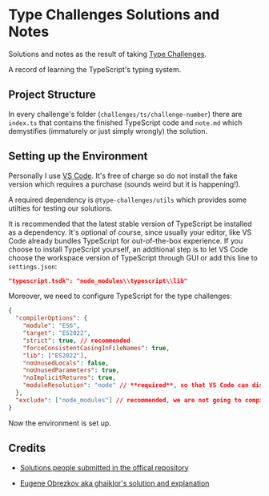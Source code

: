 # Type Challenges Solutions and Notes

Solutions and notes as the result of taking [Type Challenges](https://github.com/type-challenges/type-challenges).

A record of learning the TypeScript's typing system.

## Project Structure

In every challenge's folder (`challenges/ts/challenge-number`) there are `index.ts` that contains the finished TypeScript code and `note.md` which demystifies (immaturely or just simply wrongly) the solution.

## Setting up the Environment

Personally I use [VS Code](https://code.visualstudio.com/). It's free of charge so do not install the fake version which requires a purchase (sounds weird but it is happening!).

A required dependency is `@type-challenges/utils` which provides some utilties for testing our solutions.

It is recommended that the latest stable version of TypeScript be installed as a dependency. It's optional of course, since usually your editor, like VS Code already bundles TypeScript for out-of-the-box experience. If you choose to install TypeScript yourself, an additional step is to let VS Code choose the workspace version of TypeScript through GUI or add this line to `settings.json`:

```json
"typescript.tsdk": "node_modules\\typescript\\lib"
```

Moreover, we need to configure TypeScript for the type challenges:

```json
{
  "compilerOptions": {
    "module": "ES6",
    "target": "ES2022",
    "strict": true, // recommended
    "forceConsistentCasingInFileNames": true,
    "lib": ["ES2022"],
    "noUnusedLocals": false,
    "noUnusedParameters": true,
    "noImplicitReturns": true,
    "moduleResolution": "node" // **required**, so that VS Code can discover the installed depenencies and check the code
  },
  "exclude": ["node_modules"] // recommended, we are not going to compile the packages in the `node_modules`
}
```

Now the environment is set up.

## Credits

- [Solutions people submitted in the offical repository](https://github.com/type-challenges/type-challenges/issues)

- [Eugene Obrezkov aka ghaiklor's solution and explanation](https://ghaiklor.github.io/type-challenges-solutions/en/)
